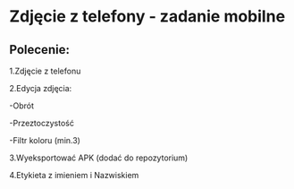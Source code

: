 # Zdjęcie z telefony - zadanie mobilne

 ## Polecenie:

 1.Zdjęcie z telefonu

 2.Edycja zdjęcia:

   -Obrót

   -Przeztoczystość

   -Filtr koloru (min.3)

 3.Wyeksportować APK (dodać do repozytorium)

 4.Etykieta z imieniem i Nazwiskiem
